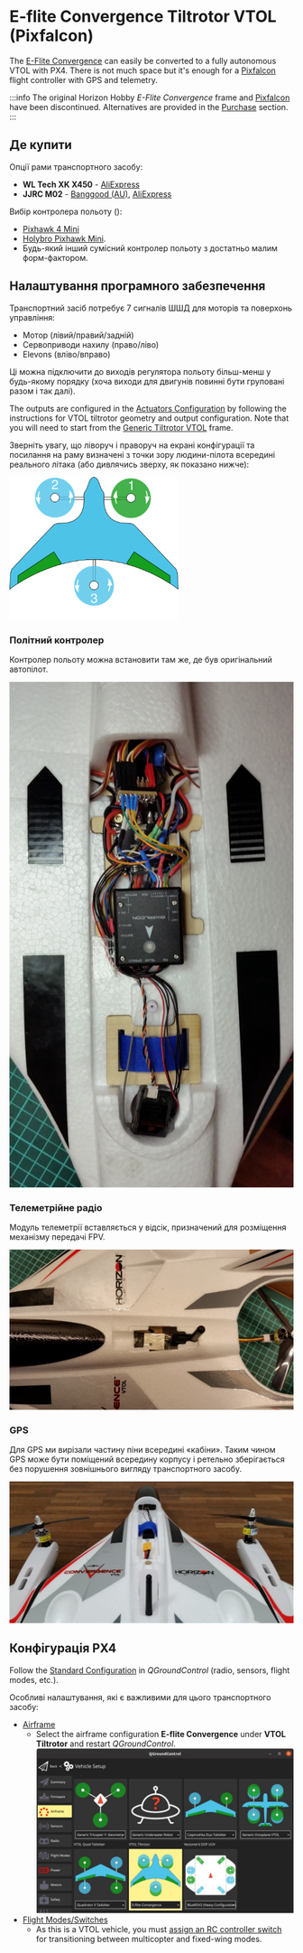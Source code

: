# E-flite Convergence Tiltrotor VTOL (Pixfalcon)

The [E-Flite Convergence](https://youtu.be/HNedXQ_jhYo) can easily be converted to a fully autonomous VTOL with PX4.
There is not much space but it's enough for a [Pixfalcon](../flight_controller/pixfalcon.md) flight controller with GPS and telemetry.

:::info
The original Horizon Hobby _E-Flite Convergence_ frame and [Pixfalcon](../flight_controller/pixfalcon.md) have been discontinued.
Alternatives are provided in the [Purchase](#where-to-buy) section.
:::

<lite-youtube videoid="E61P2f2WPNU" title="E-flite Convergence Autonomous Mission Flight"/>

## Де купити

Опції рами транспортного засобу:

- **WL Tech XK X450** - [AliExpress](https://www.aliexpress.com/item/1005001946025611.html)
- **JJRC M02** - [Banggood (AU)](https://au.banggood.com/JJRC-M02-2_4G-6CH-450mm-Wingspan-EPO-Brushless-6-axis-Gyro-Aerobatic-RC-Airplane-RTF-3D-or-6G-Mode-Aircraft-p-1588201.html), [AliExpress](https://www.aliexpress.com/item/4001031497018.html)

Вибір контролера польоту ():

- [Pixhawk 4 Mini](../flight_controller/pixhawk4_mini.md)
- [Holybro Pixhawk Mini](../flight_controller/pixhawk_mini.md).
- Будь-який інший сумісний контролер польоту з достатньо малим форм-фактором.

## Налаштування програмного забезпечення

Транспортний засіб потребує 7 сигналів ШШД для моторів та поверхонь управління:

- Мотор (лівий/правий/задній)
- Сервоприводи нахилу (право/ліво)
- Elevons (вліво/вправо)

Ці можна підключити до виходів регулятора польоту більш-менш у будь-якому порядку (хоча виходи для двигунів повинні бути груповані разом і так далі).

The outputs are configured in the [Actuators Configuration](../config/actuators.md) by following the instructions for VTOL tiltrotor geometry and output configuration.
Note that you will need to start from the [Generic Tiltrotor VTOL](../airframes/airframe_reference.md#vtol_vtol_tiltrotor_generic_tiltrotor_vtol) frame.

Зверніть увагу, що ліворуч і праворуч на екрані конфігурації та посилання на раму визначені з точки зору людини-пілота всередині реального літака (або дивлячись зверху, як показано нижче):

<img src="../../assets/airframes/types/VTOLTiltRotor_eflite_convergence.svg" width="300px" />

### Політний контролер

Контролер польоту можна встановити там же, де був оригінальний автопілот.

![Mount Pixfalcon](../../assets/airframes/vtol/eflite_convergence_pixfalcon/eflight_convergence_pixfalcon_mounting.jpg)

### Телеметрійне радіо

Модуль телеметрії вставляється у відсік, призначений для розміщення механізму передачі FPV.

![Mount telemetry module](../../assets/airframes/vtol/eflite_convergence_pixfalcon/eflight_convergence_telemetry_module.jpg)

### GPS

Для GPS ми вирізали частину піни всередині «кабіни».
Таким чином GPS може бути поміщений всередину корпусу і ретельно зберігається без порушення зовнішнього вигляду транспортного засобу.

![Mount GPS](../../assets/airframes/vtol/eflite_convergence_pixfalcon/eflight_convergence_gps_mounting.jpg)

## Конфігурація PX4

Follow the [Standard Configuration](../config/index.md) in _QGroundControl_ (radio, sensors, flight modes, etc.).

Особливі налаштування, які є важливими для цього транспортного засобу:

- [Airframe](../config/airframe.md)
  - Select the airframe configuration **E-flite Convergence** under **VTOL Tiltrotor** and restart _QGroundControl_.
    ![QGroundControl Vehicle Setting - Airframe selection E-Flight](../../assets/airframes/vtol/eflite_convergence_pixfalcon/qgc_setup_airframe.jpg)
- [Flight Modes/Switches](../config/flight_mode.md)
  - As this is a VTOL vehicle, you must [assign an RC controller switch](../config/flight_mode.md#what-flight-modes-and-switches-should-i-set) for transitioning between multicopter and fixed-wing modes.
